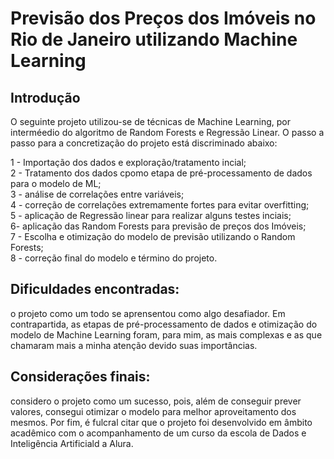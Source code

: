 # Previsão dos Preços dos Imóveis no Rio de Janeiro utilizando Machine Learning  

## Introdução  

O seguinte projeto utilizou-se de técnicas de Machine Learning, por interméedio do algoritmo de Random Forests e Regressão Linear.
O passo a passo para a concretização do projeto está discriminado abaixo:
  
1 - Importação dos dados e exploração/tratamento incial;  
2 - Tratamento dos dados cpomo etapa de pré-processamento de dados para o modelo de ML;  
3 - análise de correlações entre variáveis;  
4 - correção de correlações extremamente fortes para evitar overfitting;  
5 - aplicação de Regressão linear para realizar alguns testes inciais;  
6- aplicação das Random Forests para previsão de preços dos Imóveis;  
7 - Escolha e otimização do modelo de previsão utilizando o Random Forests;  
8 - correção final do modelo e término do projeto.      

## Dificuldades encontradas:  
o projeto como um todo se aprensentou como algo desafiador. Em contrapartida, as etapas de pré-processamento de dados
e otimização do modelo de Machine Learning foram, para mim, as mais complexas e as que chamaram mais a minha atenção devido suas importâncias. 
  
## Considerações finais:  
considero o projeto como um sucesso, pois, além de conseguir prever valores, consegui otimizar o modelo para melhor aproveitamento dos mesmos.
Por fim, é fulcral citar que o projeto foi desenvolvido em âmbito acadêmico com o acompanhamento de um curso da escola de Dados e Inteligência Artificiald a Alura.

